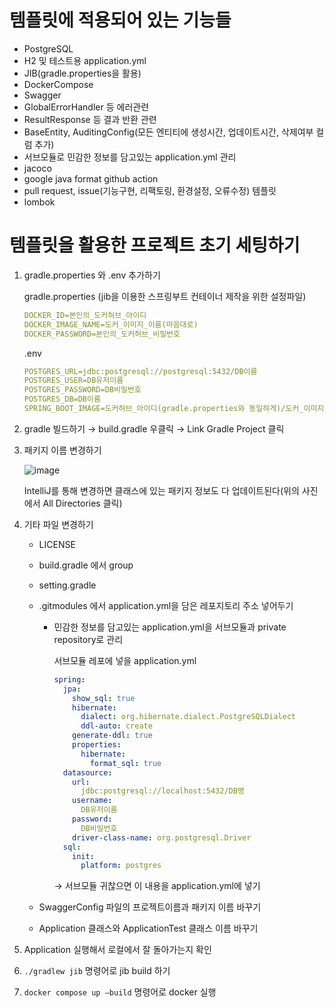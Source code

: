 # 템플릿에 적용되어 있는 기능들

- PostgreSQL
- H2 및 테스트용 application.yml
- JIB(gradle.properties을 활용)
- DockerCompose
- Swagger
- GlobalErrorHandler 등 에러관련
- ResultResponse 등 결과 반환 관련
- BaseEntity, AuditingConfig(모든 엔티티에 생성시간, 업데이트시간, 삭제여부 컬럼 추가)
- 서브모듈로 민감한 정보를 담고있는 application.yml 관리
- jacoco
- google java format github action
- pull request, issue(기능구현, 리팩토링, 환경설정, 오류수정) 템플릿
- lombok

# 템플릿을 활용한 프로젝트 초기 세팅하기

1. gradle.properties 와 .env 추가하기
    
    gradle.properties (jib을 이용한 스프링부트 컨테이너 제작을 위한 설정파일)
    
    ```yaml
    DOCKER_ID=본인의_도커허브_아이디
    DOCKER_IMAGE_NAME=도커_이미지_이름(마음대로)
    DOCKER_PASSWORD=본인의_도커허브_비밀번호
    ```
    
    .env
    
    ```yaml
    POSTGRES_URL=jdbc:postgresql://postgresql:5432/DB이름
    POSTGRES_USER=DB유저이름
    POSTGRES_PASSWORD=DB비밀번호
    POSTGRES_DB=DB이름
    SPRING_BOOT_IMAGE=도커허브_아이디(gradle.properties와 동일하게)/도커_이미지_이름(gradle.properties와 동일하게):latest
    ```
    
2. gradle 빌드하기 → build.gradle 우클릭 → Link Gradle Project 클릭
3. 패키지 이름 변경하기
    
    ![image](https://user-images.githubusercontent.com/108508730/205462313-f2112b66-058d-41ae-94c5-a79eb5662848.png)
    
    IntelliJ를 통해 변경하면 클래스에 있는 패키지 정보도 다 업데이트된다(위의 사진에서 All Directories 클릭)
    
4. 기타 파일 변경하기
    - LICENSE
    - build.gradle 에서 group
    - setting.gradle
    - .gitmodules 에서 application.yml을 담은 레포지토리 주소 넣어두기
        - 민감한 정보를 담고있는 application.yml을 서브모듈과 private repository로 관리
            
            서브모듈 레포에 넣을 application.yml
            
            ```yaml
            spring:
              jpa:
                show_sql: true
                hibernate:
                  dialect: org.hibernate.dialect.PostgreSQLDialect
                  ddl-auto: create
                generate-ddl: true
                properties:
                  hibernate:
                    format_sql: true
              datasource:
                url:
                  jdbc:postgresql://localhost:5432/DB명
                username:
                  DB유저이름
                password:
                  DB비밀번호
                driver-class-name: org.postgresql.Driver
              sql:
                init:
                  platform: postgres
            ```
            
            → 서브모듈 귀찮으면 이 내용을 application.yml에 넣기
            
    - SwaggerConfig 파일의 프로젝트이름과 패키지 이름 바꾸기
    - Application 클래스와 ApplicationTest 클래스 이름 바꾸기
5. Application 실행해서 로컬에서 잘 돌아가는지 확인
6. `./gradlew jib` 명령어로 jib build 하기
7. `docker compose up —build` 명령어로 docker 실행
